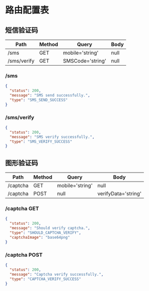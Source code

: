 # 路由配置表

## 短信验证码

| Path | Method | Query | Body |
|---|---|---|---|
| /sms | GET | mobile='string' | null |
| /sms/verify | GET | SMSCode='string' | null |

### /sms

```json
{
  "status": 200,
  "message": "SMS send successfully.",
  "type": "SMS_SEND_SUCCESS"
}
```

### /sms/verify

```json
{
  "status": 200,
  "message": "SMS verify successfully.",
  "type": "SMS_VERIFY_SUCCESS"
}
```

## 图形验证码

| Path | Method | Query | Body |
|---|---|---|---|
| /captcha | GET | mobile='string' | null |
| /captcha | POST | null | verifyData='string' |

### /captcha GET

```json
{
  "status": 200,
  "message": "Should verify captcha.",
  "type": "SHOULD_CAPTCHA_VERIFY",
  "captchaImage": "base64png"
}
```

### /captcha POST

```json
{
  "status": 200,
  "message": "Captcha verify successfully.",
  "type": "CAPTCHA_VERIFY_SUCCESS"
}
```